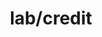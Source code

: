 ---  
schema: schema::lab/credit  
title: lab/credit  
organization: Sample Department  
notes: Used in 1 lineage(s)  
resources:  
  - name: lab/credit 
    url: file:/Users/kensu/Customers/Kensu/LoanApproval/LAB/masterdata/lab/credit 
    format : CSV  
license: None  
category:
  - Education  
maintainer: User  
maintainer_email: UserMail  
---
